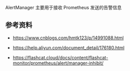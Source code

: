 AlertManager 主要用于接收 Prometheus 发送的告警信息



## 参考资料

- <https://www.cnblogs.com/hmtk123/p/14991088.html>

- <https://help.aliyun.com/document_detail/176180.html>

- <https://flashcat.cloud/docs/content/flashcat-monitor/prometheus/alert/manager-inhibit/>

